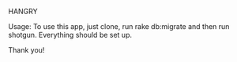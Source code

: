 HANGRY


Usage:
To use this app, just clone, run rake db:migrate and then run shotgun. Everything should be set up.

Thank you!
